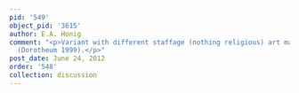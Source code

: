 ```yaml
---
pid: '549'
object_pid: '3615'
author: E.A. Honig
comment: "<p>Variant with different staffage (nothing religious) art market, Vienna
  (Dorotheum 1999).</p>"
post_date: June 24, 2012
order: '548'
collection: discussion
---
```

